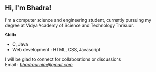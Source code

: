 ## Hi, I'm Bhadra!
I'm a computer science and engineering student, currently pursuing my degree at Vidya Academy of Science and Technology Thrisuur.

**Skills**
- C, Java
- Web development : HTML, CSS, Javascript

I will be glad to connect for collaborations or discussions<br>
Email : *bhadraunnim@gmail.com*
